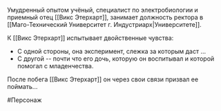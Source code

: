 Умудренный опытом учёный, специалист по электробиологии и приемный отец [[Викс Этерхарт]], занимает должность ректора в [[Маго-Технический Университет г. Индустриарх|Университете]].

К [[Викс Этерхарт]] испытывает двойственные чувства:
- С одной стороны, она эксперимент, слежка за которым даст ...
- С другой -- почти что его дочь, которую он воспитывал и которой помогал с младенчества.

После побега [[Викс Этерхарт]] он через свои связи призвал ее поймать...


#Персонаж 